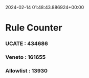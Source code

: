 2024-02-14 01:48:43.886924+00:00
# Rule Counter 
 ### UCATE : 434686

 ### Veneto : 161655

 ### Allowlist : 13930